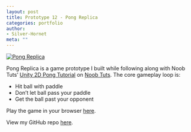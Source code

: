 ```yaml
---
layout: post
title: Prototype 12 - Pong Replica
categories: portfolio
author:
- Silver-Hornet
meta: ""
---
```


[![Pong Replica]({{site.url}}/pong-replica.png)](https://play.unity.com/mg/other/tetris-replica-from-noob-tuts-unity-2d-pong-game-tutorial)

Pong Replica is a game prototype I built while following along with Noob Tuts’ [Unity 2D Pong Tutorial](https://noobtuts.com/unity/2d-pong-game) on [Noob Tuts](https://www.noobtuts.com/). The core gameplay loop is:

- Hit ball with paddle
- Don’t let ball pass your paddle
- Get the ball past your opponent

Play the game in your browser [here](https://play.unity.com/mg/other/tetris-replica-from-noob-tuts-unity-2d-pong-game-tutorial).

View my GitHub repo [here](https://github.com/silver-hornet/noobtuts-pong-replica).